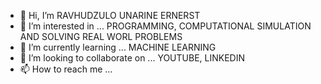 - 👋 Hi, I’m RAVHUDZULO UNARINE ERNERST
- 👀 I’m interested in ... PROGRAMMING, COMPUTATIONAL  SIMULATION AND SOLVING REAL WORL PROBLEMS
- 🌱 I’m currently learning ... MACHINE LEARNING
- 💞️ I’m looking to collaborate on ... YOUTUBE, LINKEDIN
- 📫 How to reach me ...

<!---
RavhudzuloUE/RavhudzuloUE is a ✨ special ✨ repository because its `README.md` (this file) appears on your GitHub profile.
You can click the Preview link to take a look at your changes.
--->
